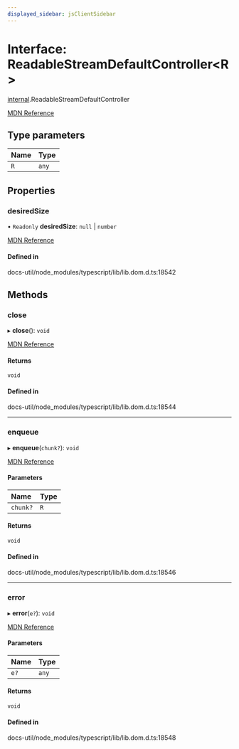 ```yaml
---
displayed_sidebar: jsClientSidebar
---
```


# Interface: ReadableStreamDefaultController<R\>

[internal](../modules/internal-10.md).ReadableStreamDefaultController

[MDN Reference](https://developer.mozilla.org/docs/Web/API/ReadableStreamDefaultController)

## Type parameters

| Name | Type |
| :------ | :------ |
| `R` | `any` |

## Properties

### desiredSize

• `Readonly` **desiredSize**: ``null`` \| `number`

[MDN Reference](https://developer.mozilla.org/docs/Web/API/ReadableStreamDefaultController/desiredSize)

#### Defined in

docs-util/node_modules/typescript/lib/lib.dom.d.ts:18542

## Methods

### close

▸ **close**(): `void`

[MDN Reference](https://developer.mozilla.org/docs/Web/API/ReadableStreamDefaultController/close)

#### Returns

`void`

#### Defined in

docs-util/node_modules/typescript/lib/lib.dom.d.ts:18544

___

### enqueue

▸ **enqueue**(`chunk?`): `void`

[MDN Reference](https://developer.mozilla.org/docs/Web/API/ReadableStreamDefaultController/enqueue)

#### Parameters

| Name | Type |
| :------ | :------ |
| `chunk?` | `R` |

#### Returns

`void`

#### Defined in

docs-util/node_modules/typescript/lib/lib.dom.d.ts:18546

___

### error

▸ **error**(`e?`): `void`

[MDN Reference](https://developer.mozilla.org/docs/Web/API/ReadableStreamDefaultController/error)

#### Parameters

| Name | Type |
| :------ | :------ |
| `e?` | `any` |

#### Returns

`void`

#### Defined in

docs-util/node_modules/typescript/lib/lib.dom.d.ts:18548
